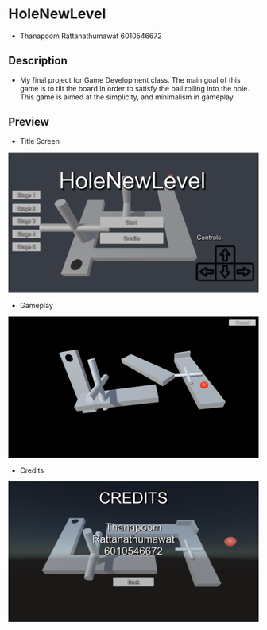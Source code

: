 # HoleNewLevel
- Thanapoom Rattanathumawat 6010546672

## Description

- My final project for Game Development class. The main goal of this game is to tilt the board in order to satisfy the ball rolling into the hole. This game is aimed at the simplicity, and minimalism in gameplay.

## Preview

- Title Screen

![Title Screen](https://github.com/poom201211/HoleNewLevel/blob/master/Images/Title.png)

- Gameplay

![Gameplay](https://github.com/poom201211/HoleNewLevel/blob/master/Images/Gameplay.png)

- Credits

![Credits](https://github.com/poom201211/HoleNewLevel/blob/master/Images/Credits.png)